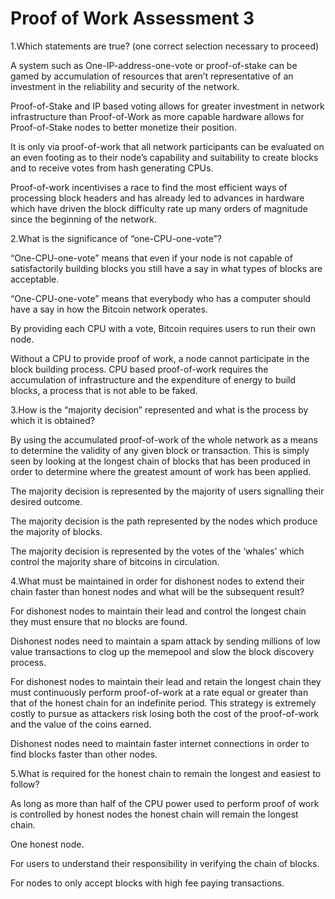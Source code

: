 # Proof of Work Assessment 3

1.Which statements are true? (one correct selection necessary to proceed)

A system such as One-IP-address-one-vote or proof-of-stake can be gamed by accumulation of resources that aren’t representative of an investment in the reliability and security of the network.

Proof-of-Stake and IP based voting allows for greater investment in network infrastructure than Proof-of-Work as more capable hardware allows for Proof-of-Stake nodes to better monetize their position.

It is only via proof-of-work that all network participants can be evaluated on an even footing as to their node’s capability and suitability to create blocks and to receive votes from hash generating CPUs.

Proof-of-work incentivises a race to find the most efficient ways of processing block headers and has already led to advances in hardware which have driven the block difficulty rate up many orders of magnitude since the beginning of the network.

&#x20;

2.What is the significance of “one-CPU-one-vote”?

“One-CPU-one-vote” means that even if your node is not capable of satisfactorily building blocks you still have a say in what types of blocks are acceptable.

“One-CPU-one-vote” means that everybody who has a computer should have a say in how the Bitcoin network operates.

By providing each CPU with a vote, Bitcoin requires users to run their own node.

Without a CPU to provide proof of work, a node cannot participate in the block building process. CPU based proof-of-work requires the accumulation of infrastructure and the expenditure of energy to build blocks, a process that is not able to be faked.

&#x20;

3.How is the “majority decision” represented and what is the process by which it is obtained?

By using the accumulated proof-of-work of the whole network as a means to determine the validity of any given block or transaction. This is simply seen by looking at the longest chain of blocks that has been produced in order to determine where the greatest amount of work has been applied.

The majority decision is represented by the majority of users signalling their desired outcome.

The majority decision is the path represented by the nodes which produce the majority of blocks.

The majority decision is represented by the votes of the ‘whales’ which control the majority share of bitcoins in circulation.

&#x20;

4.What must be maintained in order for dishonest nodes to extend their chain faster than honest nodes and what will be the subsequent result?

For dishonest nodes to maintain their lead and control the longest chain they must ensure that no blocks are found.

Dishonest nodes need to maintain a spam attack by sending millions of low value transactions to clog up the memepool and slow the block discovery process.

For dishonest nodes to maintain their lead and retain the longest chain they must continuously perform proof-of-work at a rate equal or greater than that of the honest chain for an indefinite period. This strategy is extremely costly to pursue as attackers risk losing both the cost of the proof-of-work and the value of the coins earned.

Dishonest nodes need to maintain faster internet connections in order to find blocks faster than other nodes.

&#x20;

5.What is required for the honest chain to remain the longest and easiest to follow?

As long as more than half of the CPU power used to perform proof of work is controlled by honest nodes the honest chain will remain the longest chain.

One honest node.

For users to understand their responsibility in verifying the chain of blocks.

For nodes to only accept blocks with high fee paying transactions.
